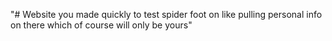 "# Website you made quickly to test spider foot on like pulling personal info on there which of course will only be yours" 
